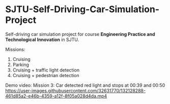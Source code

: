 # SJTU-Self-Driving-Car-Simulation-Project
Self-driving car simulation project for course **Engineering Practice and Technological Innovation** in SJTU.

Missions:
1) Cruising
2) Parking
3) Cruising + traffic light detection
4) Cruising + pedestrian detection

Demo video:
Mission 3: Car detected red light and stops at 00:39 and 00:50
https://user-images.githubusercontent.com/32631770/132128288-461d85a2-e46b-4359-a12f-8f05a028d4da.mp4
